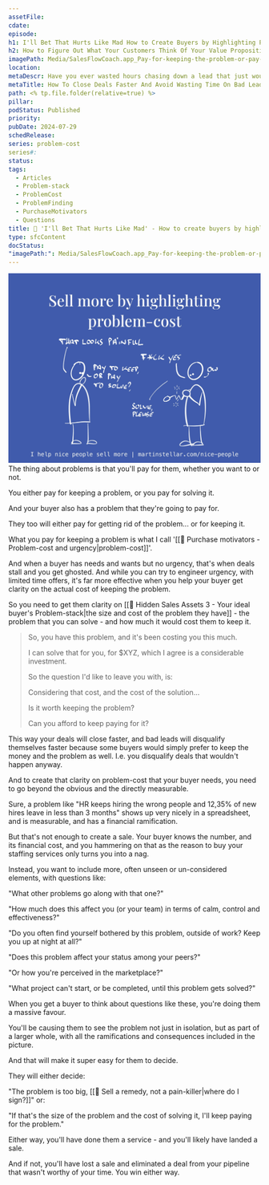 ```yaml
---
assetFile: 
cdate: 
episode: 
h1: I'll Bet That Hurts Like Mad How to Create Buyers by Highlighting Problem-Cost
h2: How to Figure Out What Your Customers Think Of Your Value Proposition
imagePath: Media/SalesFlowCoach.app_Pay-for-keeping-the-problem-or-pay-for-getting-rid-of-it_MartinStellar.jpeg
location: 
metaDescr: Have you ever wasted hours chasing down a lead that just wouldn't result in a deal? If you're wondering how to close deals faster, this article is for you.
metaTitle: How To Close Deals Faster And Avoid Wasting Time On Bad Leads
path: <% tp.file.folder(relative=true) %>
pillar: 
podStatus: Published
priority: 
pubDate: 2024-07-29
schedRelease: 
series: problem-cost
series#: 
status: 
tags:
  - Articles
  - Problem-stack
  - ProblemCost
  - ProblemFinding
  - PurchaseMotivators
  - Questions
title: 📄 'I'll Bet That Hurts Like Mad' - How to create buyers by highlighting problem-cost
type: sfcContent
docStatus: 
"imagePath:": Media/SalesFlowCoach.app_Pay-for-keeping-the-problem-or-pay-for-getting-rid-of-it_MartinStellar.jpeg
---
```

![](Media/SalesFlowCoach.app_Pay-for-keeping-the-problem-or-pay-for-getting-rid-of-it_MartinStellar.jpeg)The thing about problems is that you'll pay for them, whether you want to or not.

You either pay for keeping a problem, or you pay for solving it.

And your buyer also has a problem that they're going to pay for.

They too will either pay for getting rid of the problem... or for keeping it.

What you pay for keeping a problem is what I call '[[📄 Purchase motivators - Problem-cost and urgency|problem-cost]]'.

And when a buyer has needs and wants but no urgency, that's when deals stall and you get ghosted. And while you can try to engineer urgency, with limited time offers, it's far more effective when you help your buyer get clarity on the actual cost of keeping the problem.

So you need to get them clarity on [[📄 Hidden Sales Assets 3 - Your ideal buyer's Problem-stack|the size and cost of the problem they have]] - the problem that you can solve - and how much it would cost them to keep it.

> So, you have this problem, and it's been costing you this much.
>
> I can solve that for you, for $XYZ, which I agree is a considerable investment.
>
> So the question I'd like to leave you with, is:
>
> Considering that cost, and the cost of the solution...
>
> Is it worth keeping the problem?
>
> Can you afford to keep paying for it?

This way your deals will close faster, and bad leads will disqualify themselves faster because some buyers would simply prefer to keep the money and the problem as well. I.e. you disqualify deals that wouldn't happen anyway.

And to create that clarity on problem-cost that your buyer needs, you need to go beyond the obvious and the directly measurable.

Sure, a problem like "HR keeps hiring the wrong people and 12,35% of new hires leave in less than 3 months" shows up very nicely in a spreadsheet, and is measurable, and has a financial ramification.

But that's not enough to create a sale. Your buyer knows the number, and its financial cost, and you hammering on that as the reason to buy your staffing services only turns you into a nag.

Instead, you want to include more, often unseen or un-considered elements, with questions like:

"What other problems go along with that one?"

"How much does this affect you (or your team) in terms of calm, control and effectiveness?"

"Do you often find yourself bothered by this problem, outside of work? Keep you up at night at all?"

"Does this problem affect your status among your peers?"

"Or how you're perceived in the marketplace?"

"What project can't start, or be completed, until this problem gets solved?"

When you get a buyer to think about questions like these, you're doing them a massive favour.

You'll be causing them to see the problem not just in isolation, but as part of a larger whole, with all the ramifications and consequences included in the picture.

And that will make it super easy for them to decide.

They will either decide:

"The problem is too big, [[📄 Sell a remedy, not a pain-killer|where do I sign?]]" or:

"If that's the size of the problem and the cost of solving it, I'll keep paying for the problem."

Either way, you'll have done them a service - and you'll likely have landed a sale.

And if not, you'll have lost a sale and eliminated a deal from your pipeline that wasn't worthy of your time. You win either way.

